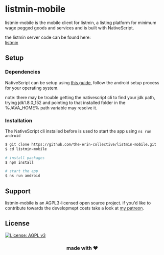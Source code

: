 # listmin-mobile

listmin-mobile is the mobile client for listmin, a listing platform for minimum wage pegged goods and services and is built with NativeScript.

the listmin server code can be found here:  
[listmin](https://github.com/the-erin-collective/listmin)

## Setup

### Dependencies

NativeScript can be setup using [this guide](https://docs.nativescript.org/environment-setup.html), follow the android setup process for your operating system.

note: there may be trouble getting the nativescript cli to find your jdk path, trying jdk1.8.0_152 and pointing to that installed folder in the %JAVA_HOME% path variable may resolve it.

### Installation

The NativeScript cli installed before is used to start the app using ```ns run android```

```bash
$ git clone https://github.com/the-erin-collective/listmin-mobile.git
$ cd listmin-mobile

# install packages
$ npm install

# start the app
$ ns run android
```

## Support

listmin-mobile is an AGPL3-licensed open source project. if you'd like to contribute towards the developmept costs take a look at [my patreon](https://www.patreon.com/erincollective).

## License
[![License: AGPL v3](https://img.shields.io/badge/License-AGPL_v3-blue.svg)](https://www.gnu.org/licenses/agpl-3.0)

<h3 align="center">made with ❤️</h3>